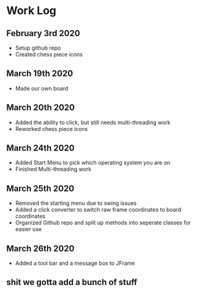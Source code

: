 # Work Log

## February 3rd 2020

- Setup github repo
- Created chess piece icons

## March 19th 2020

- Made our own board

## March 20th 2020

- Added the ability to click, but still needs multi-threading work
- Reworked chess piece icons

## March 24th 2020

- Added Start Menu to pick which operating system you are on
- Finished Multi-threading work

## March 25th 2020

- Removed the starting menu due to swing issues
- Added a click converter to switch raw frame coordinates to board coordinates
- Organized Github repo and split up methods into seperate classes for easier use

## March 26th 2020

- Added a tool bar and a message box to JFrame

## shit we gotta add a bunch of stuff